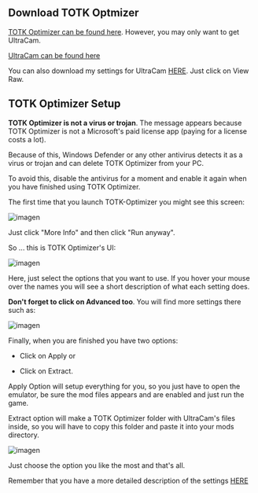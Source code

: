 ## Download TOTK Optmizer

[TOTK Optimizer can be found here](https://github.com/MaxLastBreath/TOTK-mods/releases). However, you may only want to get UltraCam.

[UltraCam can be found here](https://gamebanana.com/mods/480138)

You can also download my settings for UltraCam [HERE](https://github.com/StevensND/switch-port-mods/blob/main/The%20Legend%20of%20Zelda%20Tears%20of%20the%20Kingdom/%5B0100F2C0115B6000%5D/1.2.1/Mods/March%202024%20Mods%20(USE%20THIS%20INSTEAD%20THE%20OLD%20STUFF)/StevensND%20UltraCam%202.0%20Settings.zip). Just click on View Raw.

## TOTK Optimizer Setup

**TOTK Optimizer is not a virus or trojan**. The message appears because TOTK Optimizer is not a Microsoft's paid license app (paying for a license costs a lot).

Because of this, Windows Defender or any other antivirus detects it as a virus or trojan and can delete TOTK Optimizer from your PC.

To avoid this, disable the antivirus for a moment and enable it again when you have finished using TOTK Optimizer.

The first time that you launch TOTK-Optimizer you might see this screen:

![imagen](https://i.imgur.com/xWoQ2tl.png)

Just click "More Info" and then click "Run anyway". 

So ... this is TOTK Optimizer's UI:

![imagen](https://i.imgur.com/8OGjoyg.png)

Here, just select the options that you want to use. If you hover your mouse over the names you will see a short description of what each setting does.

**Don't forget to click on Advanced too**. You will find more settings there such as:

![imagen](https://i.imgur.com/XF7uwzH.png)

Finally, when you are finished you have two options:

- Click on Apply or

- Click on Extract.

Apply Option will setup everything for you, so you just have to open the emulator, be sure the mod files appears and are enabled and just run the game.

Extract option will make a TOTK Optimizer folder with UltraCam's files inside, so you will have to copy this folder and paste it into your mods directory.

![imagen](https://i.imgur.com/bXWMMCF.png)

Just choose the option you like the most and that's all.

Remember that you have a more detailed description of the settings [HERE](https://github.com/StevensND/switch-port-mods/tree/main/The%20Legend%20of%20Zelda%20Tears%20of%20the%20Kingdom/%5B0100F2C0115B6000%5D/1.2.1/Mods/March%202024%20Mods%20(USE%20THIS%20INSTEAD%20THE%20OLD%20STUFF)/UltraCam%20Settings%20-%20Full%20Detailed%20Options/English)